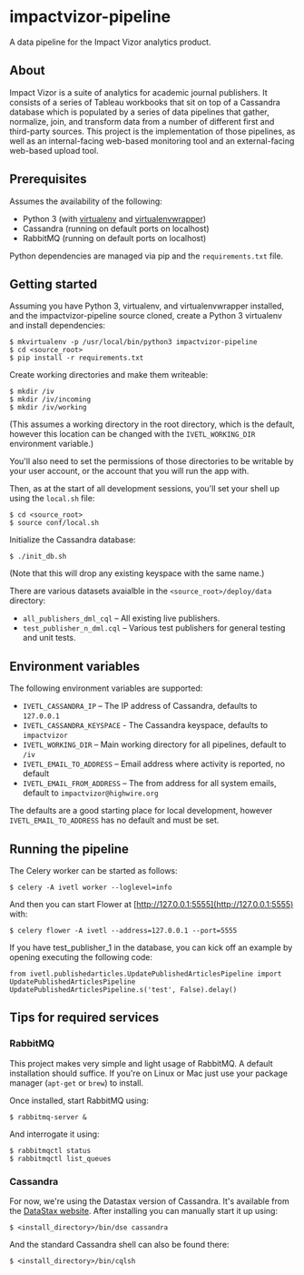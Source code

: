 impactvizor-pipeline
====================

A data pipeline for the Impact Vizor analytics product.

About
-----

Impact Vizor is a suite of analytics for academic journal publishers. It consists of a series of Tableau workbooks that
sit on top of a Cassandra database which is populated by a series of data pipelines that gather, normalize, join, and
transform data from a number of different first and third-party sources. This project is the implementation of those
pipelines, as well as an internal-facing web-based monitoring tool and an external-facing web-based upload tool.

Prerequisites
-------------

Assumes the availability of the following:

* Python 3 (with [virtualenv](https://virtualenv.pypa.io) and [virtualenvwrapper](http://virtualenvwrapper.readthedocs.org))
* Cassandra (running on default ports on localhost)
* RabbitMQ (running on default ports on localhost)

Python dependencies are managed via pip and the `requirements.txt` file.

Getting started
---------------

Assuming you have Python 3, virtualenv, and virtualenvwrapper installed, and the impactvizor-pipeline source cloned,
create a Python 3 virtualenv and install dependencies:

	$ mkvirtualenv -p /usr/local/bin/python3 impactvizor-pipeline	
    $ cd <source_root>
	$ pip install -r requirements.txt

Create working directories and make them writeable:

    $ mkdir /iv
    $ mkdir /iv/incoming
    $ mkdir /iv/working

(This assumes a working directory in the root directory, which is the default, however this location can be changed with
the `IVETL_WORKING_DIR` environment variable.)

You'll also need to set the permissions of those directories to be writable by your user account, or the account that
you will run the app with.

Then, as at the start of all development sessions, you'll set your shell up using the `local.sh` file:

    $ cd <source_root>
    $ source conf/local.sh

Initialize the Cassandra database:

    $ ./init_db.sh
    
(Note that this will drop any existing keyspace with the same name.)

There are various datasets avaialble in the `<source_root>/deploy/data` directory:

* `all_publishers_dml_cql` – All existing live publishers.
* `test_publisher_n_dml.cql` – Various test publishers for general testing and unit tests.

Environment variables
---------------------

The following environment variables are supported:

* `IVETL_CASSANDRA_IP` – The IP address of Cassandra, defaults to `127.0.0.1`
* `IVETL_CASSANDRA_KEYSPACE` - The Cassandra keyspace, defaults to `impactvizor`
* `IVETL_WORKING_DIR` – Main working directory for all pipelines, default to `/iv`
* `IVETL_EMAIL_TO_ADDRESS` – Email address where activity is reported, no default
* `IVETL_EMAIL_FROM_ADDRESS` – The from address for all system emails, default to `impactvizor@highwire.org`

The defaults are a good starting place for local development, however `IVETL_EMAIL_TO_ADDRESS` has no default and must
be set.

Running the pipeline
--------------------

The Celery worker can be started as follows:

    $ celery -A ivetl worker --loglevel=info
    
And then you can start Flower at [http://127.0.0.1:5555](http://127.0.0.1:5555) with:

    $ celery flower -A ivetl --address=127.0.0.1 --port=5555
 
If you have test_publisher_1 in the database, you can kick off an example by opening executing the following code:
 
    from ivetl.publishedarticles.UpdatePublishedArticlesPipeline import UpdatePublishedArticlesPipeline
    UpdatePublishedArticlesPipeline.s('test', False).delay()

Tips for required services
--------------------------

### RabbitMQ

This project makes very simple and light usage of RabbitMQ. A default installation should suffice. If you're on Linux or
Mac just use your package manager (`apt-get` or `brew`) to install.

Once installed, start RabbitMQ using:

    $ rabbitmq-server &

And interrogate it using:

    $ rabbitmqctl status
    $ rabbitmqctl list_queues

### Cassandra

For now, we're using the Datastax version of Cassandra. It's available from the
[DataStax website](https://academy.datastax.com/downloads). After installing you can manually start it up using:

    $ <install_directory>/bin/dse cassandra

And the standard Cassandra shell can also be found there:

    $ <install_directory>/bin/cqlsh
